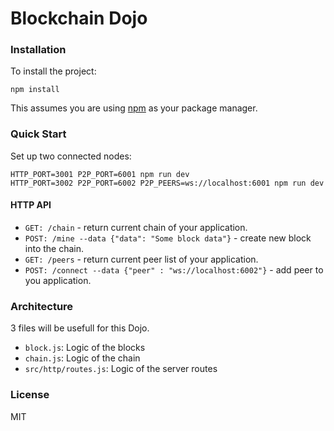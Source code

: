 Blockchain Dojo
========
  
### Installation

To install the project:
```
npm install 
```

This assumes you are using [npm](https://www.npmjs.com/) as your package manager.  

### Quick Start

Set up two connected nodes:

```
HTTP_PORT=3001 P2P_PORT=6001 npm run dev
HTTP_PORT=3002 P2P_PORT=6002 P2P_PEERS=ws://localhost:6001 npm run dev
```

#### HTTP API

- `GET: /chain` -  return current chain of your application.
- `POST: /mine --data {"data": "Some block data"}` -  create new block into the chain.
- `GET: /peers` -  return current peer list of your application.
- `POST: /connect --data {"peer" : "ws://localhost:6002"}` -  add peer to you application.

### Architecture

3 files will be usefull for this Dojo.
- `block.js`: Logic of the blocks 
- `chain.js`: Logic of the chain
- `src/http/routes.js`: Logic of the server routes

### License

MIT
